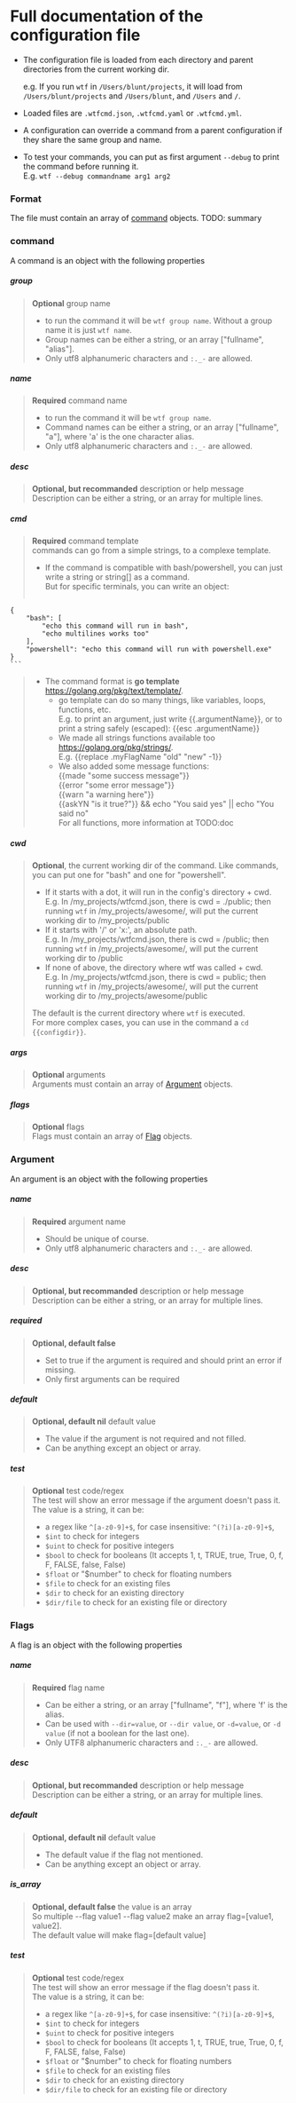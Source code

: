# Full documentation of the configuration file

- The configuration file is loaded from each directory and parent directories from the current working dir.

  e.g. If you run `wtf` in `/Users/blunt/projects`, it will load from `/Users/blunt/projects` and `/Users/blunt`, and `/Users` and `/`.

- Loaded files are `.wtfcmd.json`, `.wtfcmd.yaml` or `.wtfcmd.yml`.
- A configuration can override a command from a parent configuration if they share the same group and name.

- To test your commands, you can put as first argument `--debug` to print the command before running it.  
E.g. `wtf --debug commandname arg1 arg2`

### Format
The file must contain an array of [command](#command) objects.
TODO: summary

### command
A command is an object with the following properties

##### group
> **Optional** group name
> - to run the command it will be `wtf group name`. Without a group name it is just `wtf name`.
> - Group names can be either a string, or an array ["fullname", "alias"].
> - Only utf8 alphanumeric characters and `:._-` are allowed.

##### name
> **Required** command name
> - to run the command it will be `wtf group name`.
> - Command names can be either a string, or an array ["fullname", "a"], where 'a' is the one character alias.
> - Only utf8 alphanumeric characters and `:._-` are allowed.

##### desc
> **Optional, but recommanded** description or help message  
> Description can be either a string, or an array for multiple lines.

##### cmd
> **Required** command template  
> commands can go from a simple strings, to a complexe template.
> - If the command is compatible with bash/powershell, you can just write a string or string[] as a command.  
>   But for specific terminals, you can write an object:  
>   ```js
    {  
    	"bash": [  
    		"echo this command will run in bash",  
    		"echo multilines works too"  
    	],  
    	"powershell": "echo this command will run with powershell.exe"  
    }  
    ```
> - The command format is **go template** https://golang.org/pkg/text/template/.
>   - go template can do so many things, like variables, loops, functions, etc.  
>     E.g. to print an argument, just write {{.argumentName}}, or to print a string safely (escaped): {{esc .argumentName}}
>   - We made all strings functions available too https://golang.org/pkg/strings/.  
>     E.g. {{replace .myFlagName "old" "new" -1}}
>   - We also added some message functions:  
>     {{made "some success message"}}  
>     {{error "some error message"}}  
>     {{warn "a warning here"}}  
>     {{askYN "is it true?"}} && echo "You said yes" || echo "You said no"  
>     For all functions, more information at TODO:doc

##### cwd
> **Optional**, the current working dir of the command. Like commands, you can put one for "bash" and one for "powershell".
> - If it starts with a dot, it will run in the config's directory + cwd.  
>   E.g. In /my_projects/wtfcmd.json, there is cwd = ./public; then running `wtf` in /my_projects/awesome/, will put the current working dir to /my_projects/public
> - If it starts with '/' or 'x:', an absolute path.  
>   E.g. In /my_projects/wtfcmd.json, there is cwd = /public; then running `wtf` in /my_projects/awesome/, will put the current working dir to /public
> - If none of above, the directory where wtf was called + cwd.  
>   E.g. In /my_projects/wtfcmd.json, there is cwd = public; then running `wtf` in /my_projects/awesome/, will put the current working dir to /my_projects/awesome/public  
>
> The default is the current directory where `wtf` is executed.  
> For more complex cases, you can use in the command a `cd {{configdir}}`.

##### args
> **Optional** arguments  
> Arguments must contain an array of [Argument](#Argument) objects.

##### flags
> **Optional** flags  
> Flags must contain an array of [Flag](#Flag) objects.

### Argument
An argument is an object with the following properties

##### name
> **Required** argument name
> - Should be unique of course.
> - Only utf8 alphanumeric characters and `:._-` are allowed.

##### desc
> **Optional, but recommanded** description or help message  
> Description can be either a string, or an array for multiple lines.

##### required
> **Optional, default false**
> - Set to true if the argument is required and should print an error if missing.
> - Only first arguments can be required

##### default
> **Optional, default nil** default value
> - The value if the argument is not required and not filled.
> - Can be anything except an object or array.

##### test
> **Optional** test code/regex  
> The test will show an error message if the argument doesn't pass it.  
> The value is a string, it can be:
> - a regex like `^[a-z0-9]+$`, for case insensitive: `^(?i)[a-z0-9]+$`,
> - `$int` to check for integers
> - `$uint` to check for positive integers
> - `$bool` to check for booleans (It accepts 1, t, TRUE, true, True, 0, f, F, FALSE, false, False)
> - `$float` or "$number" to check for floating numbers
> - `$file` to check for an existing files
> - `$dir` to check for an existing directory
> - `$dir/file` to check for an existing file or directory

### Flags
A flag is an object with the following properties

##### name
> **Required** flag name
> - Can be either a string, or an array ["fullname", "f"], where 'f' is the alias.
> - Can be used with `--dir=value`, or `--dir value`, or `-d=value`, or `-d value` (if not a boolean for the last one).
> - Only UTF8 alphanumeric characters and `:._-` are allowed.

##### desc
> **Optional, but recommanded** description or help message  
> Description can be either a string, or an array for multiple lines.

##### default
> **Optional, default nil** default value
> - The default value if the flag not mentioned.
> - Can be anything except an object or array.

##### is_array
> **Optional, default false** the value is an array  
> So multiple --flag value1 --flag value2 make an array flag=[value1, value2].  
> The default value will make flag=[default value]

##### test
> **Optional** test code/regex  
> The test will show an error message if the flag doesn't pass it.  
> The value is a string, it can be:
> - a regex like `^[a-z0-9]+$`, for case insensitive: `^(?i)[a-z0-9]+$`,
> - `$int` to check for integers
> - `$uint` to check for positive integers
> - `$bool` to check for booleans (It accepts 1, t, TRUE, true, True, 0, f, F, FALSE, false, False)
> - `$float` or "$number" to check for floating numbers
> - `$file` to check for an existing files
> - `$dir` to check for an existing directory
> - `$dir/file` to check for an existing file or directory
